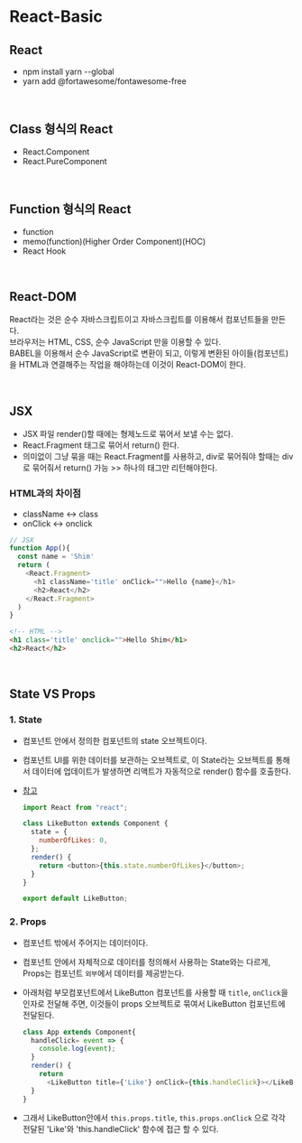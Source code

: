 # React-Basic

## React

- npm install yarn --global
- yarn add @fortawesome/fontawesome-free

<br/>

## Class 형식의 React

- React.Component
- React.PureComponent

<br/>

## Function 형식의 React

- function
- memo(function)(Higher Order Component)(HOC)
- React Hook

<br/>

## React-DOM

React라는 것은 순수 자바스크립트이고 자바스크립트를 이용해서 컴포넌트들을 만든다.  
브라우저는 HTML, CSS, 순수 JavaScript 만을 이용할 수 있다.  
BABEL을 이용해서 순수 JavaScript로 변환이 되고, 이렇게 변환된 아이들(컴포넌트)을 HTML과 연결해주는 작업을 해야하는데 이것이 React-DOM이 한다.

<br/>

## JSX

- JSX 파일 render()할 때에는 형제노드로 묶어서 보낼 수는 없다.
- React.Fragment 태그로 묶어서 return() 한다.
- 의미없이 그냥 묶을 때는 React.Fragment를 사용하고, div로 묶어줘야 할때는 div로 묶어줘서 return() 가능 >> 하나의 태그만 리턴해야한다.

### HTML과의 차이점

- className <-> class
- onClick <-> onclick

```Javascript
// JSX
function App(){
  const name = 'Shim'
  return (
    <React.Fragment>
      <h1 className='title' onClick="">Hello {name}</h1>
      <h2>React</h2>
    </React.Fragment>
  )
}
```

```HTML
<!-- HTML -->
<h1 class='title' onclick="">Hello Shim</h1>
<h2>React</h2>
```

<br/>

## State VS Props

### 1. State

- 컴포넌트 안에서 정의한 컴포넌트의 state 오브젝트이다.
- 컴포넌트 UI를 위한 데이터를 보관하는 오브젝트로, 이 State라는 오브젝트를 통해서 데이터에 업데이트가 발생하면 리액트가 자동적으로 render() 함수를 호출한다.
- [참고](.\habit-tracker\src\components\habit.jsx)

  ```javascript
  import React from "react";

  class LikeButton extends Component {
    state = {
      numberOfLikes: 0,
    };
    render() {
      return <button>{this.state.numberOfLikes}</button>;
    }
  }

  export default LikeButton;
  ```

### 2. Props

- 컴포넌트 밖에서 주어지는 데이터이다.
- 컴포넌트 안에서 자체적으로 데이터를 정의해서 사용하는 State와는 다르게, Props는 컴포넌트 `외부`에서 데이터를 제공받는다.
- 아래처럼 부모컴포넌트에서 LikeButton 컴포넌트를 사용할 때 `title`, `onClick`을 인자로 전달해 주면, 이것들이 props 오브젝트로 묶여서 LikeButton 컴포넌트에 전달된다.

  ```javaScript
  class App extends Component{
    handleClick= event => {
      console.log(event);
    }
    render() {
      return
        <LikeButton title={'Like'} onClick={this.handleClick}></LikeButton>
    }
  }
  ```

- 그래서 LikeButton안에서 `this.props.title`, `this.props.onClick` 으로 각각 전달된 'Like'와 'this.handleClick' 함수에 접근 할 수 있다.
